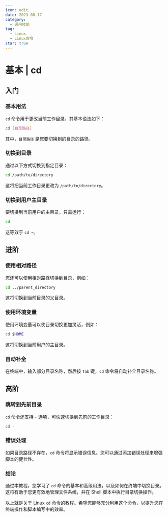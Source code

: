 ```yaml
---
icon: edit
date: 2023-08-17
category:
  - 通用技能
tag:
  - Linux
  - Linux命令
star: true
---
```


# 基本 | cd

## 入门

### 基本用法

`cd` 命令用于更改当前工作目录。其基本语法如下：

```bash
cd [目录路径]
```

其中，`目录路径` 是您要切换到的目录的路径。

### 切换到目录

通过以下方式切换到指定目录：

```bash
cd /path/to/directory
```

这将把当前工作目录更改为 `/path/to/directory`。

### 切换到用户主目录

要切换到当前用户的主目录，只需运行：

```bash
cd
```

这等效于 `cd ~`。

## 进阶

### 使用相对路径

您还可以使用相对路径切换到目录，例如：

```bash
cd ../parent_directory
```

这将切换到当前目录的父目录。

### 使用环境变量

使用环境变量可以使目录切换更加灵活，例如：

```bash
cd $HOME
```

这将切换到当前用户的主目录。

### 自动补全

在终端中，输入部分目录名称，然后按 `Tab` 键，`cd` 命令将自动补全目录名称。

## 高阶

### 跳转到先前目录

`cd` 命令还支持 `-` 选项，可快速切换到先前的工作目录：

```bash
cd -
```

### 错误处理

如果目录路径不存在，`cd` 命令将显示错误信息。您可以通过添加错误处理来增强脚本的健壮性。

### 结论

通过本教程，您学习了 `cd` 命令的基本和高级用法，以及如何在终端中切换目录。这将有助于您更有效地管理文件系统，并在 Shell 脚本中执行目录切换操作。

以上就是关于 Linux `cd` 命令的教程。希望您能够充分利用这个命令，以提升您在终端操作和脚本编写中的效率。


